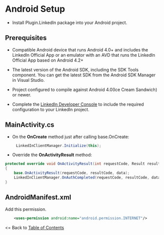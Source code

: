 # Android Setup

* Install Plugin.LinkedIn package into your Android project.

## Prerequisites
- Compatible Android device that runs Android 4.0+ and includes the LinkedIn Official App or an emulator with an AVD that runs the LinkedIn Official App based on Android 4.2+
- The latest version of the Android SDK, including the SDK Tools component. You can get the latest SDK from the Android SDK Manager in Visual Studio.
- Project configured to compile against Android 4.0(Ice Cream Sandwich) or newer.

- Complete the [LinkedIn Developer Console](LinkedInDeveloperConsoleSetup.md) to include the required configuration to your LinkedIn project.

## MainActivity.cs

- On the **OnCreate** method just after calling base.OnCreate:
```cs
     LinkedInClientManager.Initialize(this);
```

- Override the **OnActivityResult** method:
```cs
protected override void OnActivityResult(int requestCode, Result resultCode, Android.Content.Intent data)
{
    base.OnActivityResult(requestCode, resultCode, data);
    LinkedInClientManager.OnAuthCompleted(requestCode, resultCode, data);
}
```

## AndroidManifest.xml

Add this permission.
```xml
    <uses-permission android:name="android.permission.INTERNET"/>
```


<= Back to [Table of Contents](../../README.md)
